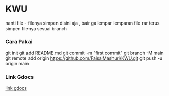 # KWU
nanti file - filenya simpen disini aja , bair ga lempar lemparan file rar
terus simpen filenya sesuai branch

### Cara Pakai
git init
git add README.md
git commit -m "first commit"
git branch -M main
git remote add origin https://github.com/FaisalMashuri/KWU.git
git push -u origin main

### Link Gdocs
[link gdocs](https://docs.google.com/document/d/1lkjN2drwtOzEeh09cGvJmO_jkVoC1g7avE9KWztjCDo/edit?usp=sharing)
